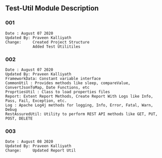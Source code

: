 ## Test-Util Module Description

### 001
	Date : August 07 2020
	Updated By: Praveen Kalliyath
	Change: 	Created Project Structure
				Added Test Utilitiles
	
	
### 002
	Date : August 07 2020
	Updated By: Praveen Kalliyath
	FrameworkData: Constant variable interface
	CommonUtil : Provides methods like sleep, compareValue, ConvertJsonToMap, Date Functions, etc
	ProprtiesUtil : Class to load properties files
	Report: Extent Report Methods, Create Report With Logs like Info, Pass, Fail, Exception, etc.
	Log : Apache Log4j methods for logging, Info, Error, Fatal, Warn, Debug
	RestAssuredUtil: Utility to perform REST API methods like GET, PUT, POST, DELETE 	

### 003
	Date : August 08 2020
	Updated By: Praveen Kalliyath
	Change: 	Updated Report Util
